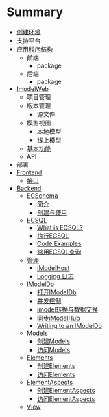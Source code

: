 # Summary

* [创建环境](README.md)
* 支持平台
* [应用程序结构](ying-yong-cheng-xu-jie-gou.md)
  * 前端
    * package
  * 后端
    * package
* [ImodelWeb](imodelweb.md)
  * 项目管理
  * 版本管理
    * 源文件
  * 模型视图
    * 本地模型
    * 线上模型
  * [基本功能](imodelweb/gong-neng.md)
  * API
* 部署
* [Frontend](chapter1.md)
  * [接口](chapter1/jie-kou.md)
* [Backend](backend.md)
  * [ECSchema](backend/ecschema/ecschema.md)
    * [简介](backend/ecschema/jian-jie.md)
    * [创建与使用](backend/ecschema/chuang-jian-yu-shi-yong.md)
  * [ECSQL](backend/ECSQL/ecsql.md)
    * [What is ECSQL?](backend/ECSQL/what-is-ecsql.md)
    * [执行ECSQL](backend/ECSQL/zhi-xing-ecsql.md)
    * [Code Examples](backend/ECSQL/code-examples.md)
    * [常用ECSQL查询](backend/ECSQL/frequently-used-ecsql-queries.md)
  * [管理](backend/admin/administration.md)
    * [IModelHost](backend/admin/imodelhost.md)
    * [Logging 日志](backend/admin/logging-ri-zhi.md)
  * [IModelDb](backend/imodeldb/imodeldb.md)
    * [打开IModelDb](backend/imodeldb/da-kai-imodeldb.md)
    * [并发控制](backend/imodeldb/concurrency-control.md)
    * [imodel转换与数据交换](backend/imodeldb/imodelshu-ju-zhuan-huan-yu-jiao-hu.md)
    * [同步iModelHub](backend/imodeldb/tong-bu-imodelhub.md)
    * [Writing to an IModelDb](backend/imodeldb/writing-to-an-imodeldb.md)
  * [Models](backend/models/models.md)
    * [创建Models](backend/models/create-models.md)
    * [访问Models](backend/models/fang-wen-models.md)
  * [Elements](backend/elements/elements.md)
    * [创建Elements](backend/elements/create-elements.md)
    * [访问Elements](backend/elements/fang-wenelements.md)
  * [ElementAspects](backend/elementaspects/elementaspects.md)
    * [创建ElementAspects](backend/elementaspects/chuang-jian-elementaspects.md)
    * [访问ElementAspects](backend/elementaspects/fangwen-elementaspects.md)
  * [View](backend/view/view.md)


